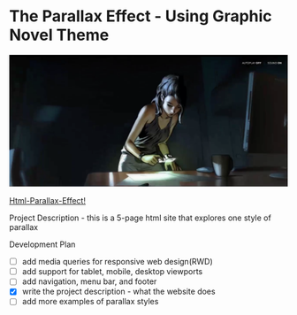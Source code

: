 # The Parallax Effect - Using Graphic Novel Theme

![](images/Screen3.png)

[Html-Parallax-Effect!](http://html-parallax-scrolling.surge.sh)

Project Description - this is a 5-page html site that explores one style of parallax

Development Plan
  - [ ] add media queries for responsive web design(RWD)
  - [ ] add support for tablet, mobile, desktop viewports
  - [ ] add navigation, menu bar, and footer
  - [x] write the project description - what the website does
  - [ ] add more examples of parallax styles
